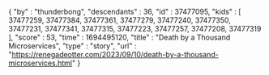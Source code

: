 {
  "by" : "thunderbong",
  "descendants" : 36,
  "id" : 37477095,
  "kids" : [ 37477259, 37477384, 37477361, 37477279, 37477240, 37477350, 37477231, 37477341, 37477315, 37477223, 37477257, 37477208, 37477319 ],
  "score" : 53,
  "time" : 1694495120,
  "title" : "Death by a Thousand Microservices",
  "type" : "story",
  "url" : "https://renegadeotter.com/2023/09/10/death-by-a-thousand-microservices.html"
}
